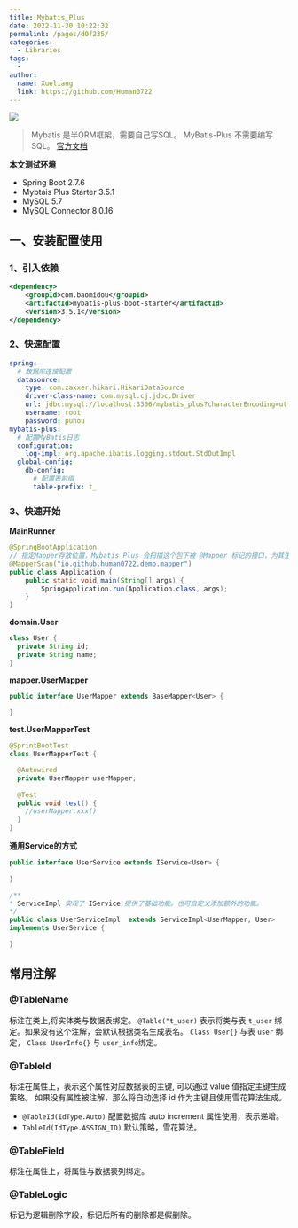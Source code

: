 ```yaml
---
title: Mybatis_Plus
date: 2022-11-30 10:22:32
permalink: /pages/d0f235/
categories:
  - Libraries
tags:
  - 
author: 
  name: Xueliang
  link: https://github.com/Human0722
---
```

![](https://baomidou.com/img/relationship-with-mybatis.png)
> Mybatis 是半ORM框架，需要自己写SQL。 MyBatis-Plus 不需要编写SQL。
[官方文档](https://baomidou.com/pages/24112f/)

<b>本文测试环境</b>  
- Spring Boot 2.7.6
- Mybtais Plus Starter 3.5.1
- MySQL 5.7
- MySQL Connector 8.0.16

## 一、安装配置使用
### 1、引入依赖
```xml
<dependency>
    <groupId>com.baomidou</groupId>
    <artifactId>mybatis-plus-boot-starter</artifactId>
    <version>3.5.1</version>
</dependency>
```
### 2、快速配置
```yaml
spring:
  # 数据库连接配置
  datasource:
    type: com.zaxxer.hikari.HikariDataSource
    driver-class-name: com.mysql.cj.jdbc.Driver
    url: jdbc:mysql://localhost:3306/mybatis_plus?characterEncoding=utf-8&&useSSL=false
    username: root
    password: puhou
mybatis-plus:
  # 配置MyBatis日志
  configuration:
    log-impl: org.apache.ibatis.logging.stdout.StdOutImpl
  global-config:
    db-config:
      # 配置表前缀
      table-prefix: t_
```
### 3、快速开始
<b> MainRunner </b>
```java 
@SpringBootApplication
// 指定Mapper存放位置，Mybatis Plus 会扫描这个包下被 @Mapper 标记的接口，为其生成实际操作。
@MapperScan("io.github.human0722.demo.mapper")
public class Application {
    public static void main(String[] args) {
        SpringApplication.run(Application.class, args);
    }
}
```

<b> domain.User </b>  

```java
class User {
  private String id;
  private String name;
}
```

<b> mapper.UserMapper </b>

```java
public interface UserMapper extends BaseMapper<User> {
  
}
```

<b> test.UserMapperTest </b>

```java
@SprintBootTest
class UserMapperTest {

  @Autowired
  private UserMapper userMapper;
  
  @Test  
  public void test() {
    //userMapper.xxx()
  }
}
```

<b>通用Service的方式</b>
```java 
public interface UserService extends IService<User> {
  
}

/**
* ServiceImpl 实现了 IService,提供了基础功能。也可自定义添加额外的功能。
*/
public class UserServiceImpl  extends ServiceImpl<UserMapper, User> 
implements UserService {

}
```

## 常用注解
### @TableName
标注在类上,将实体类与数据表绑定。 `@Table("t_user)` 表示将类与表 `t_user` 绑定。如果没有这个注解，会默认根据类名生成表名。
`Class User{}` 与表 `user` 绑定， `Class UserInfo{}` 与 `user_info`绑定。
### @TableId
标注在属性上，表示这个属性对应数据表的主键, 可以通过 value 值指定主键生成策略。 如果没有属性被注解，那么将自动选择 id 作为主键且使用雪花算法生成。

- `@TableId(IdType.Auto)` 配置数据库 auto increment 属性使用，表示递增。
- `TableId(IdType.ASSIGN_ID)` 默认策略，雪花算法。

### @TableField
标注在属性上，将属性与数据表列绑定。
### @TableLogic
标记为逻辑删除字段，标记后所有的删除都是假删除。









